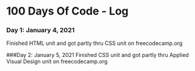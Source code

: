 # 100 Days Of Code - Log

### Day 1: January 4, 2021
Finished HTML unit and got partly thru CSS unit on freecodecamp.org

###Day 2: January 5, 2021
Finished CSS unit and got partly thru Applied Visual Design unit on freecodecamp.org


